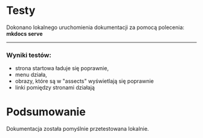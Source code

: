 # Testy

Dokonano lokalnego uruchomienia dokumentacji za pomocą polecenia: **mkdocs serve**

---
### Wyniki testów:
- strona startowa ładuje się poprawnie,
- menu działa,
- obrazy, które są w "assects" wyświetlają się poprawnie 
- linki pomiędzy stronami działają 

# Podsumowanie
Dokumentacja została pomyślnie przetestowana lokalnie.
